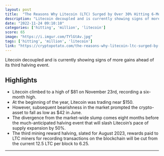 ```yaml
---
layout: post
title:  "The Reasons Why Litecoin (LTC) Surged by Over 30% Hitting 6-Month High"
description: "Litecoin decoupled and is currently showing signs of more gains ahead of its third halving event."
date: "2022-11-24 09:10:10"
categories: ['hitting', 'million', 'litecoin']
score: 65
image: "https://i.imgur.com/TYlGtAv.jpg"
tags: ['hitting', 'million', 'litecoin']
link: "https://cryptopotato.com/the-reasons-why-litecoin-ltc-surged-by-over-30-hitting-6-month-high/"
---
```


Litecoin decoupled and is currently showing signs of more gains ahead of its third halving event.

## Highlights

- Litecoin climbed to a high of $81 on November 23rd, recording a six-month high.
- At the beginning of the year, Litecoin was trading near $150.
- However, subsequent bearishness in the market prompted the crypto-asset to fall as low as $42 in June.
- The divergence from the market-wide slump comes eight months before the much-anticipated halving event that will slash Litecoin’s pace of supply expansion by 50%.
- The third mining reward halving, slated for August 2023, rewards paid to LTC miners for recording transactions on the blockchain will be cut from the current 12.5 LTC per block to 6.25.

---
